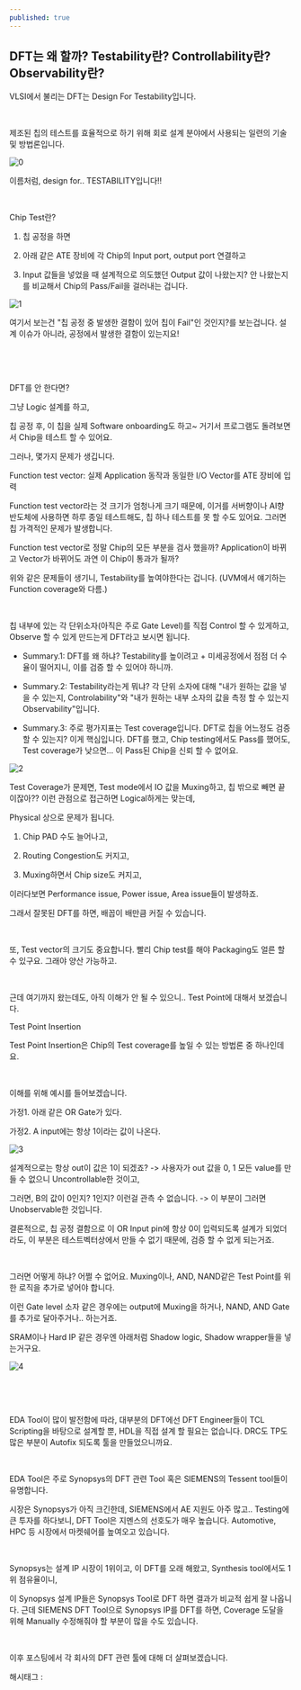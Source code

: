 ```yaml
---
published: true
---
```

## DFT는 왜 할까? Testability란? Controllability란? Observability란?

VLSI에서 불리는 DFT는 Design For Testability입니다.

​

제조된 칩의 테스트를 효율적으로 하기 위해 회로 설계 분야에서 사용되는 일련의 기술 및 방법론입니다.

![0](/assets/img/223325810928/0.png)

이름처럼, design for.. TESTABILITY입니다!!

​

Chip Test란?

1. 칩 공정을 하면

2. 아래 같은 ATE 장비에 각 Chip의 Input port, output port 연결하고

3. Input 값들을 넣었을 때 설계적으로 의도했던 Output 값이 나왔는지? 안 나왔는지를 비교해서 Chip의 Pass/Fail을 걸러내는 겁니다.

![1](/assets/img/223325810928/1.png)

여기서 보는건 "칩 공정 중 발생한 결함이 있어 칩이 Fail"인 것인지?를 보는겁니다. 설계 이슈가 아니라, 공정에서 발생한 결함이 있는지요!

​

​

DFT를 안 한다면?

그냥 Logic 설계를 하고,

칩 공정 후, 이 칩을 실제 Software onboarding도 하고~ 거기서 프로그램도 돌려보면서 Chip을 테스트 할 수 있어요.

그러나, 몇가지 문제가 생깁니다.

Function test vector: 실제 Application 동작과 동일한 I/O Vector를 ATE 장비에 입력

Function test vector라는 것 크기가 엄청나게 크기 때문에, 이거를 서버향이나 AI향 반도체에 사용하면 하루 종일 테스트해도, 칩 하나 테스트를 못 할 수도 있어요. 그러면 칩 가격적인 문제가 발생합니다.

Function test vector로 정말 Chip의 모든 부분을 검사 했을까? Application이 바뀌고 Vector가 바뀌어도 과연 이 Chip이 통과가 될까? 

위와 같은 문제들이 생기니, Testability를 높여야한다는 겁니다. (UVM에서 얘기하는 Function coverage와 다름.)

​

칩 내부에 있는 각 단위소자(아직은 주로 Gate Level)를 직접 Control 할 수 있게하고, Observe 할 수 있게 만드는게 DFT라고 보시면 됩니다.

- Summary.1: DFT를 왜 하냐? Testability를 높이려고 + 미세공정에서 점점 더 수율이 떨어지니, 이를 검증 할 수 있어야 하니까.

- Summary.2: Testability라는게 뭐냐? 각 단위 소자에 대해 "내가 원하는 값을 넣을 수 있는지, Controlability"와 "내가 원하는 내부 소자의 값을 측정 할 수 있는지 Observability"입니다.

- Summary.3: 주로 평가지표는 Test coverage입니다. DFT로 칩을 어느정도 검증 할 수 있는지? 이게 핵심입니다. DFT를 했고, Chip testing에서도 Pass를 했어도, Test coverage가 낮으면... 이 Pass된 Chip을 신뢰 할 수 없어요.

![2](/assets/img/223325810928/2.png)

Test Coverage가 문제면, Test mode에서 IO 값을 Muxing하고, 칩 밖으로 빼면 끝이잖아?? 이런 관점으로 접근하면 Logical하게는 맞는데,

Physical 상으로 문제가 됩니다.

1) Chip PAD 수도 늘어나고,

2) Routing Congestion도 커지고,

3) Muxing하면서 Chip size도 커지고,

이러다보면 Performance issue, Power issue, Area issue들이 발생하죠.

그래서 잘못된 DFT를 하면, 배꼽이 배만큼 커질 수 있습니다.

​

또, Test vector의 크기도 중요합니다. 빨리 Chip test를 해야 Packaging도 얼른 할 수 있구요. 그래야 양산 가능하고.

​

근데 여기까지 왔는데도, 아직 이해가 안 될 수 있으니.. Test Point에 대해서 보겠습니다.

Test Point Insertion

Test Point Insertion은 Chip의 Test coverage를 높일 수 있는 방법론 중 하나인데요.

​

이해를 위해 예시를 들어보겠습니다.

가정1. 아래 같은 OR Gate가 있다.

가정2. A input에는 항상 1이라는 값이 나온다.

![3](/assets/img/223325810928/3.png)

설계적으로는 항상 out이 값은 1이 되겠죠? -> 사용자가 out 값을 0, 1 모든 value를 만들 수 없으니 Uncontrollable한 것이고,

그러면, B의 값이 0인지? 1인지? 이런걸 관측 수 없습니다. -> 이 부분이 그러면 Unobservable한 것입니다.

결론적으로, 칩 공정 결함으로 이 OR Input pin에 항상 0이 입력되도록 설계가 되었더라도, 이 부분은 테스트벡터상에서 만들 수 없기 때문에, 검증 할 수 없게 되는거죠.

​

그러면 어떻게 하냐? 어쩔 수 없어요. Muxing이나, AND, NAND같은 Test Point를 위한 로직을 추가로 넣어야 합니다.

이런 Gate level 소자 같은 경우에는 output에 Muxing을 하거나, NAND, AND Gate를 추가로 달아주거나.. 하는거죠.

SRAM이나 Hard IP 같은 경우엔 아래처럼 Shadow logic, Shadow wrapper들을 넣는거구요.

![4](/assets/img/223325810928/4.png)

​

​

EDA Tool이 많이 발전함에 따라, 대부분의 DFT에선 DFT Engineer들이 TCL Scripting을 바탕으로 설계할 뿐, HDL을 직접 설계 할 필요는 없습니다. DRC도 TP도 많은 부분이 Autofix 되도록 툴을 만들었으니까요.

​

EDA Tool은 주로 Synopsys의 DFT 관련 Tool 혹은 SIEMENS의 Tessent tool들이 유명합니다.

시장은 Synopsys가 아직 크긴한데, SIEMENS에서 AE 지원도 아주 많고.. Testing에 큰 투자를 하다보니, DFT Tool은 지멘스의 선호도가 매우 높습니다. Automotive, HPC 등 시장에서 마켓쉐어를 높여오고 있습니다.

​

Synopsys는 설계 IP 시장이 1위이고, 이 DFT를 오래 해왔고, Synthesis tool에서도 1위 점유율이니,

이 Synopsys 설계 IP들은 Synopsys Tool로 DFT 하면 결과가 비교적 쉽게 잘 나옵니다. 근데 SIEMENS DFT Tool으로 Synopsys IP를 DFT를 하면,  Coverage 도달을 위해 Manually 수정해줘야 할 부분이 많을 수도 있습니다.

​

이후 포스팅에서 각 회사의 DFT 관련 툴에 대해 더 살펴보겠습니다.

 해시태그 : 